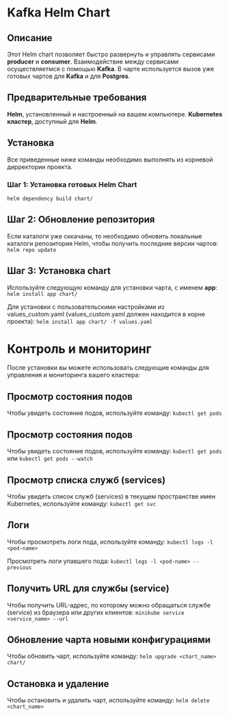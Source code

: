 # Kafka Helm Chart


## Описание
Этот Helm chart позволяет быстро развернуть и управлять сервисами **producer** и **consumer**. 
Взаимодействие между сервисами осуществляетмся с помощью **Kafka**. 
В чарте используется вызов уже готовых чартов для **Kafka** и для **Postgres**.

## Предварительные требования
**Helm**, установленный и настроенный на вашем компьютере.
**Kubernetes кластер**, доступный для **Helm**.

## Установка
Все приведенные ниже команды необходимо выполнять из корневой дирректории проекта.

### Шаг 1: Установка готовых **Helm Chart**
`helm dependency build chart/`

## Шаг 2: Обновление репозитория
Если каталоги уже сккачаны, то необходимо обновить локальные каталоги репозитория Helm, 
чтобы получить последние версии чартов:
`helm repo update`

## Шаг 3: Установка chart
Используйте следующую команду для установки чарта, с именем **app**:
`helm install app chart/`

Для установки с пользовательскими настройками из values_custom.yaml (values_custom.yaml должен находится в корне проекта):
`helm install app chart/ -f values.yaml`

# Контроль и мониторинг
После установки вы можете использовать следующие команды для управления и мониторинга вашего кластера:

## Просмотр состояния подов
Чтобы увидеть состояние подов, используйте команду:
`kubectl get pods` 

## Просмотр состояния подов
Чтобы увидеть состояние подов, используйте команду:
`kubectl get pods`
или
`kubectl get pods --watch`

## Просмотр списка служб (services)
Чтобы увидеть список служб (services) в текущем пространстве имен Kubernetes, используйте команду:
`kubectl get svc`

## Логи
Чтобы просмотреть логи пода, используйте команду:
`kubectl logs -l <pod-name>`
 
Просмотреть логи упавшего пода:
`kubectl logs -l <pod-name> --previous`

## Получить URL для службы (service)
Чтобы получить URL-адрес, по которому можно обращаться службе (service) из браузера или других клиентов:
`minikube service <service_name> --url`

## Обновление чарта новыми конфигурациями
Чтобы обновить чарт, используйте команду:
`helm upgrade <chart_name> chart/`

## Остановка и удаление
Чтобы остановить и удалить чарт, используйте команду:
`helm delete <chart_name>`